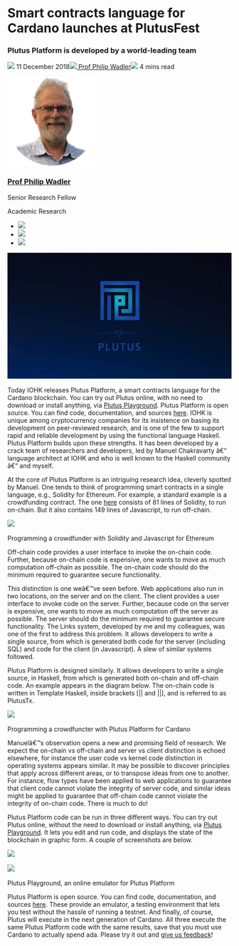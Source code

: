 # Smart contracts language for Cardano launches at PlutusFest
### **Plutus Platform is developed by a world-leading team**
![](img/2018-12-11-smart-contracts-language-for-cardano-launches-at-plutusfest.002.png) 11 December 2018![](img/2018-12-11-smart-contracts-language-for-cardano-launches-at-plutusfest.002.png)[ Prof Philip Wadler](/en/blog/authors/philip-wadler/page-1/)![](img/2018-12-11-smart-contracts-language-for-cardano-launches-at-plutusfest.003.png) 4 mins read

![Prof Philip Wadler](img/2018-12-11-smart-contracts-language-for-cardano-launches-at-plutusfest.004.png)[](/en/blog/authors/philip-wadler/page-1/)
### [**Prof Philip Wadler**](/en/blog/authors/philip-wadler/page-1/)
Senior Research Fellow

Academic Research

- ![](img/2018-12-11-smart-contracts-language-for-cardano-launches-at-plutusfest.005.png)[](mailto:philip.wadler@iohk.io "Email")
- ![](img/2018-12-11-smart-contracts-language-for-cardano-launches-at-plutusfest.006.png)[](tmp///www.youtube.com/watch?v=ofN8ui2oH8Y "YouTube")
- ![](img/2018-12-11-smart-contracts-language-for-cardano-launches-at-plutusfest.007.png)[](tmp///twitter.com/philipwadler "Twitter")

![Smart contracts language for Cardano launches at PlutusFest](img/2018-12-11-smart-contracts-language-for-cardano-launches-at-plutusfest.008.jpeg)

Today IOHK releases Plutus Platform, a smart contracts language for the Cardano blockchain. You can try out Plutus online, with no need to download or install anything, via [Plutus Playground](https://prod.playground.plutus.iohkdev.io/ "Plutus Playground, iohkdev.io"). Plutus Platform is open source. You can find code, documentation, and sources [here](https://github.com/input-output-hk/plutus "Plutus, github.com"). IOHK is unique among cryptocurrency companies for its insistence on basing its development on peer-reviewed research, and is one of the few to support rapid and reliable development by using the functional language Haskell. Plutus Platform builds upon these strengths. It has been developed by a crack team of researchers and developers, led by Manuel Chakravarty â€“ language architect at IOHK and who is well known to the Haskell community â€“ and myself.

At the core of Plutus Platform is an intriguing research idea, cleverly spotted by Manuel. One tends to think of programming smart contracts in a single language, e.g., Solidity for Ethereum. For example, a standard example is a crowdfunding contract. The one [here](https://github.com/zupzup/solidity-example-crowdfunding "Solidity Example Crowdfunding, github.com") consists of 81 lines of Solidity, to run on-chain. But it also contains 149 lines of Javascript, to run off-chain.

![](img/2018-12-11-smart-contracts-language-for-cardano-launches-at-plutusfest.009.png) 

Programming a crowdfunder with Solidity and Javascript for Ethereum

Off-chain code provides a user interface to invoke the on-chain code. Further, because on-chain code is expensive, one wants to move as much computation off-chain as possible. The on-chain code should do the minimum required to guarantee secure functionality.

This distinction is one weâ€™ve seen before. Web applications also run in two locations, on the server and on the client. The client provides a user interface to invoke code on the server. Further, because code on the server is expensive, one wants to move as much computation off the server as possible. The server should do the minimum required to guarantee secure functionality. The Links system, developed by me and my colleagues, was one of the first to address this problem. It allows developers to write a single source, from which is generated both code for the server (including SQL) and code for the client (in Javascript). A slew of similar systems followed.

Plutus Platform is designed similarly. It allows developers to write a single source, in Haskell, from which is generated both on-chain and off-chain code. An example appears in the diagram below. The on-chain code is written in Template Haskell, inside brackets [|| and ||], and is referred to as PlutusTx.

![](img/2018-12-11-smart-contracts-language-for-cardano-launches-at-plutusfest.010.png) 

Programming a crowdfuncter with Plutus Platform for Cardano

Manuelâ€™s observation opens a new and promising field of research. We expect the on-chain vs off-chain and server vs client distinction is echoed elsewhere, for instance the user code vs kernel code distinction in operating systems appears similar. It may be possible to discover principles that apply across different areas, or to transpose ideas from one to another. For instance, flow types have been applied to web applications to guarantee that client code cannot violate the integrity of server code, and similar ideas might be applied to guarantee that off-chain code cannot violate the integrity of on-chain code. There is much to do!

Plutus Platform code can be run in three different ways. You can try out Plutus online, without the need to download or install anything, via [Plutus Playground](https://prod.playground.plutus.iohkdev.io/ "Plutus Playground, iohkdev.io"). It lets you edit and run code, and displays the state of the blockchain in graphic form. A couple of screenshots are below.

![](img/2018-12-11-smart-contracts-language-for-cardano-launches-at-plutusfest.011.png) 

![](img/2018-12-11-smart-contracts-language-for-cardano-launches-at-plutusfest.012.png) 

Plutus Playground, an online emulator for Plutus Platform

Plutus Platform is open source. You can find code, documentation, and sources [here](https://github.com/input-output-hk/plutus "Plutus, github.com"). These provide an emulator, a testing environment that lets you test without the hassle of running a testnet. And finally, of course, Plutus will execute in the next generation of Cardano. All three execute the same Plutus Platform code with the same results, save that you must use Cardano to actually spend ada. Please try it out and [give us feedback](https://iohk.zendesk.com/hc/en-us/requests/new "iohk.zendesk.com")!
